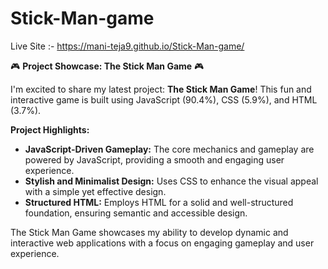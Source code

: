 # Stick-Man-game

Live Site :- https://mani-teja9.github.io/Stick-Man-game/

🎮 **Project Showcase: The Stick Man Game** 🎮

I'm excited to share my latest project: **The Stick Man Game**! This fun and interactive game is built using JavaScript (90.4%), CSS (5.9%), and HTML (3.7%).

**Project Highlights:**
- **JavaScript-Driven Gameplay:** The core mechanics and gameplay are powered by JavaScript, providing a smooth and engaging user experience.
- **Stylish and Minimalist Design:** Uses CSS to enhance the visual appeal with a simple yet effective design.
- **Structured HTML:** Employs HTML for a solid and well-structured foundation, ensuring semantic and accessible design.

The Stick Man Game showcases my ability to develop dynamic and interactive web applications with a focus on engaging gameplay and user experience.
